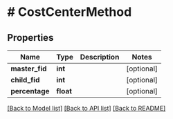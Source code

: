 # # CostCenterMethod

## Properties

Name | Type | Description | Notes
------------ | ------------- | ------------- | -------------
**master_fid** | **int** |  | [optional]
**child_fid** | **int** |  | [optional]
**percentage** | **float** |  | [optional]

[[Back to Model list]](../../README.md#models) [[Back to API list]](../../README.md#endpoints) [[Back to README]](../../README.md)
